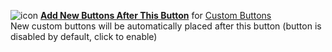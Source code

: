 ![icon](https://raw.github.com/Infocatcher/Custom_Buttons/master/Add_New_Buttons_After_This_Button/icon.png)&nbsp;<a href="http://infocatcher.github.io/Custom_Buttons/install/addNewButtonsAfterThisButton.html"><strong>Add New Buttons After This Button</strong></a> for [Custom Buttons](https://addons.mozilla.org/addon/custom-buttons/)
<br>New custom buttons will be automatically placed after this button (button is disabled by default, click to enable)